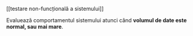 [[testare non-funcțională a sistemului]]

Evaluează comportamentul sistemului atunci când **volumul de date este normal, sau mai mare**.